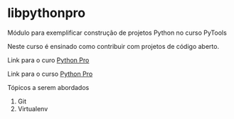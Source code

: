 # libpythonpro
Módulo para exemplificar construção de projetos Python no curso PyTools

Neste curso é ensinado como contribuir com projetos de código aberto.

Link para o curo [Python Pro](http://www.python.pro.br)

Link para o curso [Python Pro](http://www.python.pro.br)

Tópicos a serem abordados
 1. Git
 2. Virtualenv